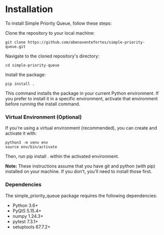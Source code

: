 # Installation

To install Simple Priority Queue, follow these steps:

Clone the repository to your local machine:

    git clone https://github.com/abenaventefortes/simple-priority-queue.git
Navigate to the cloned repository's directory:

    cd simple-priority-queue

Install the package:

    pip install .

This command installs the package in your current Python environment. If you prefer to install it in a specific environment, activate that environment before running the install command.

### Virtual Environment (Optional)

If you're using a virtual environment (recommended), you can create and activate it with:

    python3 -m venv env
    source env/bin/activate

Then, run pip install . within the activated environment.

**Note:** These instructions assume that you have git and python (with pip) installed on your machine. If you don't, you'll need to install those first.

### Dependencies

The simple_priority_queue package requires the following dependencies:

* Python 3.6+
* PyQt5 5.15.4+
* numpy 1.24.3+
* pytest 7.3.1+
* setuptools 67.7.2+